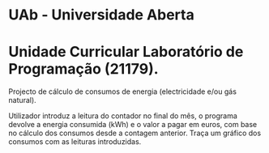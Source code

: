 # UAb - Universidade Aberta
# Unidade Curricular Laboratório de Programação (21179).

Projecto de cálculo de consumos de energia (electricidade e/ou gás natural).

Utilizador introduz a leitura do contador no final do mês, o programa devolve a energia consumida (kWh) e o valor a pagar em euros, com base no cálculo dos consumos desde a contagem anterior. Traça um gráfico dos consumos com as leituras introduzidas.
